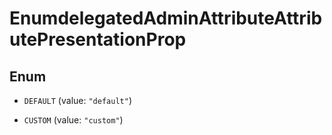 

# EnumdelegatedAdminAttributeAttributePresentationProp

## Enum


* `DEFAULT` (value: `"default"`)

* `CUSTOM` (value: `"custom"`)



